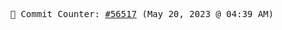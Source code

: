 <p align="center">
    <samp>
        📮 Commit Counter: <a href="https://github.com/Javascript-void0/Javascript-void0/commits/main">#56517</a> (May 20, 2023 @ 04:39 AM)
    </samp>
</p>